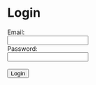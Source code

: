 <script>
    function login() {
        var email = document.getElementById('email').value;
        var password = document.getElementById('password').value;
        var data = {email:email, password:password};
        const requestOptions = {
            method: 'POST',
            mode: 'cors', // no-cors, *cors, same-origin
            cache: 'no-cache', // *default, no-cache, reload, force-cache, only-if-cached
            credentials: 'include', // include, *same-origin, omit
            body: JSON.stringify(data),
            headers: {
                "content-type": "application/json",
            },
        };
        fetch("https://music.nighthawkcoders.tk/authenticate", requestOptions).then((res) => {
            if (res.status == 200) {
                window.location.replace("/team10/users");
            } else {
                document.getElementById('message').innerHTML = "Invalid email or password"
            }
        });
    }
</script>
<h1>Login</h1>
<label for="email">Email:</label><br>
<input type="text" id="email" name="email"><br>
<label for="password">Password:</label><br>
<input type="text" id="password" name="password"><br><br>
<input type="submit" value="Login" onclick="login()">
<p id="message"></p>
